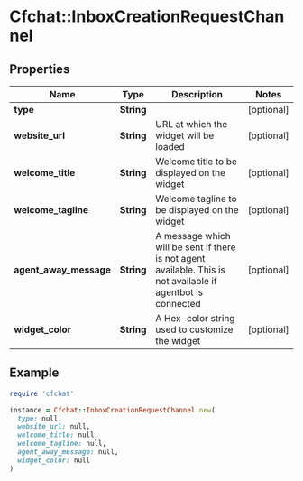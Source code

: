 # Cfchat::InboxCreationRequestChannel

## Properties

| Name | Type | Description | Notes |
| ---- | ---- | ----------- | ----- |
| **type** | **String** |  | [optional] |
| **website_url** | **String** | URL at which the widget will be loaded | [optional] |
| **welcome_title** | **String** | Welcome title to be displayed on the widget | [optional] |
| **welcome_tagline** | **String** | Welcome tagline to be displayed on the widget | [optional] |
| **agent_away_message** | **String** | A message which will be sent if there is not agent available. This is not available if agentbot is connected | [optional] |
| **widget_color** | **String** | A Hex-color string used to customize the widget | [optional] |

## Example

```ruby
require 'cfchat'

instance = Cfchat::InboxCreationRequestChannel.new(
  type: null,
  website_url: null,
  welcome_title: null,
  welcome_tagline: null,
  agent_away_message: null,
  widget_color: null
)
```

